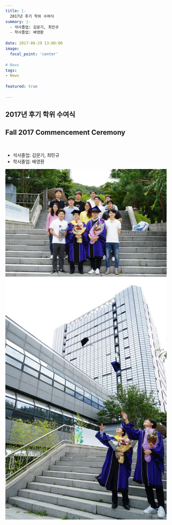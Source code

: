 ```yaml
---
title: |-
  2017년 후기 학위 수여식
summary: |-
  - 석사졸업: 김문기, 최민규
  - 학사졸업: 배영환

date: 2017-08-29 13:00:00
image:
  focal_point: 'center'

# News
tags: 
- News

featured: true

---
```


## 2017년 후기 학위 수여식 
## Fall 2017 Commencement Ceremony
</br>

 - 석사졸업: 김문기, 최민규
 - 학사졸업: 배영환

 ![featuered](featured.jpg)
 ![170829-fig1](fig1.jpg)